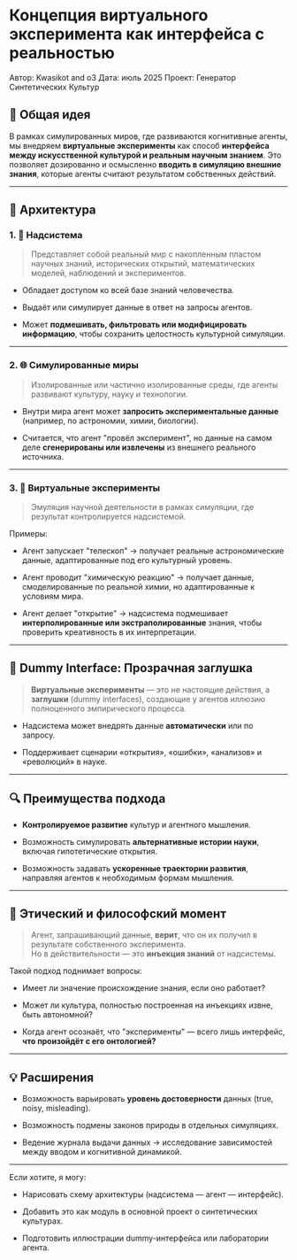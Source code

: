 # Концепция виртуального эксперимента как интерфейса с реальностью

Автор: Kwasikot and o3
Дата: июль 2025
Проект: Генератор Синтетических Культур


## 🎯 Общая идея

В рамках симулированных миров, где развиваются когнитивные агенты, мы внедряем **виртуальные эксперименты** как способ **интерфейса между искусственной культурой и реальным научным знанием**. Это позволяет дозированно и осмысленно **вводить в симуляцию внешние знания**, которые агенты считают результатом собственных действий.

* * *

## 🧱 Архитектура

### 1\. 🧠 Надсистема

> Представляет собой реальный мир с накопленным пластом научных знаний, исторических открытий, математических моделей, наблюдений и экспериментов.

- Обладает доступом ко всей базе знаний человечества.
    
- Выдаёт или симулирует данные в ответ на запросы агентов.
    
- Может **подмешивать, фильтровать или модифицировать информацию**, чтобы сохранить целостность культурной симуляции.
    

* * *

### 2\. 🌐 Симулированные миры

> Изолированные или частично изолированные среды, где агенты развивают культуру, науку и технологии.

- Внутри мира агент может **запросить экспериментальные данные** (например, по астрономии, химии, биологии).
    
- Считается, что агент "провёл эксперимент", но данные на самом деле **сгенерированы или извлечены** из внешнего реального источника.
    

* * *

### 3\. 🧪 Виртуальные эксперименты

> Эмуляция научной деятельности в рамках симуляции, где результат контролируется надсистемой.

Примеры:

- Агент запускает "телескоп" → получает реальные астрономические данные, адаптированные под его культурный уровень.
    
- Агент проводит "химическую реакцию" → получает данные, смоделированные по реальной химии, но адаптированные к условиям мира.
    
- Агент делает "открытие" → надсистема подмешивает **интерполированные или экстраполированные** знания, чтобы проверить креативность в их интерпретации.
    

* * *

## 🔄 Dummy Interface: Прозрачная заглушка

> **Виртуальные эксперименты** — это не настоящие действия, а **заглушки** (dummy interfaces), создающие у агентов иллюзию полноценного эмпирического процесса.

- Надсистема может внедрять данные **автоматически** или по запросу.
    
- Поддерживает сценарии «открытия», «ошибки», «анализов» и «революций» в науке.
    

* * *

## 🔍 Преимущества подхода

- **Контролируемое развитие** культур и агентного мышления.
    
- Возможность симулировать **альтернативные истории науки**, включая гипотетические открытия.
    
- Возможность задавать **ускоренные траектории развития**, направляя агентов к необходимым формам мышления.
    

* * *

## 🧬 Этический и философский момент

> Агент, запрашивающий данные, **верит**, что он их получил в результате собственного эксперимента.  
> Но в действительности — это **инъекция знаний** от надсистемы.

Такой подход поднимает вопросы:

- Имеет ли значение происхождение знания, если оно работает?
    
- Может ли культура, полностью построенная на инъекциях извне, быть автономной?
    
- Когда агент осознаёт, что "эксперименты" — всего лишь интерфейс, **что произойдёт с его онтологией?**
    

* * *

## 💡 Расширения

- Возможность варьировать **уровень достоверности** данных (true, noisy, misleading).
    
- Возможность подмены законов природы в отдельных симуляциях.
    
- Ведение журнала выдачи данных → исследование зависимостей между вводом и когнитивной динамикой.
    

* * *

Если хотите, я могу:

- Нарисовать схему архитектуры (надсистема — агент — интерфейс).
    
- Добавить это как модуль в основной проект о синтетических культурах.
    
- Подготовить иллюстрации dummy-интерфейса или лаборатории агента.